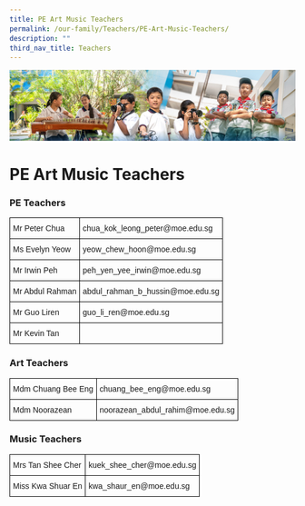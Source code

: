 ```yaml
---
title: PE Art Music Teachers
permalink: /our-family/Teachers/PE-Art-Music-Teachers/
description: ""
third_nav_title: Teachers
---
```

![](/images/AboutUs.jpg)

PE Art Music Teachers
=====================

### **PE Teachers**

<style type="text/css">
.tg  {border-collapse:collapse;border-spacing:0;}
.tg td{border-color:black;border-style:solid;border-width:1px;font-family:Arial, sans-serif;font-size:14px;
  overflow:hidden;padding:10px 5px;word-break:normal;}
.tg th{border-color:black;border-style:solid;border-width:1px;font-family:Arial, sans-serif;font-size:14px;
  font-weight:normal;overflow:hidden;padding:10px 5px;word-break:normal;}
.tg .tg-0lax{text-align:left;vertical-align:top}
</style>
<table class="tg">
<thead>
  <tr>
    <th class="tg-0lax"><span style="font-weight:normal">Mr Peter Chua</span></th>
    <th class="tg-0lax"><span style="font-weight:normal">chua_kok_leong_peter@moe.edu.sg</span><br></th>
  </tr>
</thead>
<tbody>
  <tr>
    <td class="tg-0lax"><span style="font-weight:normal">Ms Evelyn Yeow</span><br></td>
    <td class="tg-0lax"><span style="font-weight:normal">yeow_chew_hoon@moe.edu.sg</span><br></td>
  </tr>
  <tr>
    <td class="tg-0lax"><span style="font-weight:normal">Mr Irwin Peh</span><br></td>
    <td class="tg-0lax"><span style="font-weight:normal">peh_yen_yee_irwin@moe.edu.sg</span><br></td>
  </tr>
  <tr>
    <td class="tg-0lax"><span style="font-weight:400">Mr Abdul Rahman</span><br></td>
    <td class="tg-0lax"><span style="font-weight:400">abdul_rahman_b_hussin@moe.edu.sg</span><br></td>
  </tr>
  <tr>
    <td class="tg-0lax"><span style="font-weight:400">Mr Guo Liren</span><br></td>
    <td class="tg-0lax"><span style="font-weight:400">guo_li_ren@moe.edu.sg</span></td>
  </tr>
  <tr>
    <td class="tg-0lax"><span style="font-weight:400">Mr Kevin Tan</span></td>
    <td class="tg-0lax"></td>
  </tr>
</tbody>
</table>

### **Art Teachers**

<style type="text/css">
.tg  {border-collapse:collapse;border-spacing:0;}
.tg td{border-color:black;border-style:solid;border-width:1px;font-family:Arial, sans-serif;font-size:14px;
  overflow:hidden;padding:10px 5px;word-break:normal;}
.tg th{border-color:black;border-style:solid;border-width:1px;font-family:Arial, sans-serif;font-size:14px;
  font-weight:normal;overflow:hidden;padding:10px 5px;word-break:normal;}
.tg .tg-0lax{text-align:left;vertical-align:top}
</style>
<table class="tg">
<thead>
  <tr>
    <th class="tg-0lax"><span style="font-weight:normal">Mdm Chuang Bee Eng</span></th>
    <th class="tg-0lax"><span style="font-weight:normal">chuang_bee_eng@moe.edu.sg</span><br></th>
  </tr>
</thead>
<tbody>
  <tr>
    <td class="tg-0lax"><span style="font-weight:normal">Mdm Noorazean</span><br></td>
    <td class="tg-0lax"><span style="font-weight:normal">noorazean_abdul_rahim@moe.edu.sg</span></td>
  </tr>
</tbody>
</table>

### **Music Teachers**

<style type="text/css">
.tg  {border-collapse:collapse;border-spacing:0;}
.tg td{border-color:black;border-style:solid;border-width:1px;font-family:Arial, sans-serif;font-size:14px;
  overflow:hidden;padding:10px 5px;word-break:normal;}
.tg th{border-color:black;border-style:solid;border-width:1px;font-family:Arial, sans-serif;font-size:14px;
  font-weight:normal;overflow:hidden;padding:10px 5px;word-break:normal;}
.tg .tg-0lax{text-align:left;vertical-align:top}
</style>
<table class="tg">
<thead>
  <tr>
    <th class="tg-0lax"><span style="font-weight:normal">Mrs Tan Shee Cher</span><br></th>
    <th class="tg-0lax"><span style="font-weight:normal">kuek_shee_cher@moe.edu.sg</span><br></th>
  </tr>
</thead>
<tbody>
  <tr>
    <td class="tg-0lax"><span style="font-weight:normal">Miss Kwa Shuar En</span><br></td>
    <td class="tg-0lax"><span style="font-weight:normal">kwa_shaur_en@moe.edu.sg</span></td>
  </tr>
</tbody>
</table>